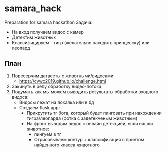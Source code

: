 # samara_hack
Preparation for samara hackathon
Задача:
- На вход получаем видос с камер
- Детектим животных
- Классифицируем - тигр (желательно находить принцесску) или леопард 

## План 
1. Поресерчим датасеты с животными/видосами: 
    - https://cvwc2019.github.io/challenge.html 
3. Закинуть в репу обработку видео-потока 
4. Подумать как мы можем выводить результаты обработки входного видоса:
    - Видосы лежат на локалка или в бд
    - Создаем flask app:
      - Прикрутить тг бота, который будет пинговать при нахождении тигра/леопарда (фотка с задетекченым животным)
      - На фронт выводим видос с онлайн детекцией, если нашли животное:
        - пингуем в тг
        - Отрисовываем контур + классификация с принтом найденного класса животного 
